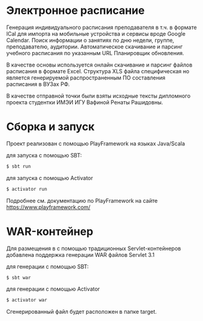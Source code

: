 # Электронное расписание

Генерация индивидуального расписания преподавателя в т.ч. в формате ICal для импорта на мобильные устройства и сервисы вроде Google Calendar.
Поиск информации о занятиях по дню недели, группе, преподавателю, аудитории.
Автоматическое скачивание и парсинг учебного расписания по указанным URL
Планировщик обновления.

В качестве основы используется онлайн скачивание и парсинг файлов расписания в формате Excel.
Структура XLS файла специфическая но является генерируемой распространенным ПО составления расписания в ВУЗах РФ.

В качестве отправной точки были взяты исходные тексты дипломного проекта студентки ИМЭИ ИГУ Вафиной Ренаты Рашидовны.

# Сборка и запуск

Проект реализован с помощью
PlayFramework на языках Java/Scala

для запуска с помощью SBT:
```bash
$ sbt run
```

для запуска с помощью Activator
```bash
$ activator run
```

Подробнее см. документацию по PlayFramework на сайте https://www.playframework.com/

# WAR-контейнер

Для размещения в с помощью традиционных Servlet-контейнеров добавлена поддержка генерации WAR файлов Servlet 3.1

для генерации с помощью SBT:
```bash
$ sbt war
```

для генерации с помощью Activator
```bash
$ activator war
```

Сгенерированный файл будет расположен в папке target.